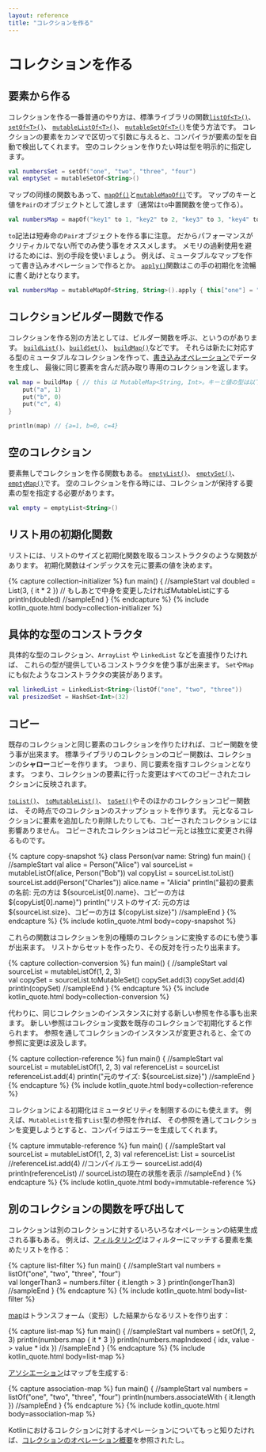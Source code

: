```yaml
---
layout: reference
title: "コレクションを作る"
---
```

# コレクションを作る


## 要素から作る

コレクションを作る一番普通のやり方は、標準ライブラリの関数[`listOf<T>()`](https://kotlinlang.org/api/latest/jvm/stdlib/kotlin.collections/list-of.html)、
[`setOf<T>()`](https://kotlinlang.org/api/latest/jvm/stdlib/kotlin.collections/set-of.html)、
[`mutableListOf<T>()`](https://kotlinlang.org/api/latest/jvm/stdlib/kotlin.collections/mutable-list-of.html)、
[`mutableSetOf<T>()`](https://kotlinlang.org/api/latest/jvm/stdlib/kotlin.collections/mutable-set-of.html)を使う方法です。
コレクションの要素をカンマで区切って引数に与えると、コンパイラが要素の型を自動で検出してくれます。
空のコレクションを作りたい時は型を明示的に指定します。

```kotlin
val numbersSet = setOf("one", "two", "three", "four")
val emptySet = mutableSetOf<String>()
```

マップの同様の関数もあって、[`mapOf()`](https://kotlinlang.org/api/latest/jvm/stdlib/kotlin.collections/map-of.html)と[`mutableMapOf()`](https://kotlinlang.org/api/latest/jvm/stdlib/kotlin.collections/mutable-map-of.html)です。
マップのキーと値を`Pair`のオブジェクトとして渡します（通常は`to`中置関数を使って作る）。

```kotlin
val numbersMap = mapOf("key1" to 1, "key2" to 2, "key3" to 3, "key4" to 1)
```

`to`記法は短寿命の`Pair`オブジェクトを作る事に注意。
だからパフォーマンスがクリティカルでない所でのみ使う事をオススメします。
メモリの過剰使用を避けるためには、別の手段を使いましょう。
例えば、ミュータブルなマップを作って書き込みオペレーションで作るとか。
[`apply()`](scope-functions.md#apply)関数はこの手の初期化を流暢に書く助けとなります。

```kotlin
val numbersMap = mutableMapOf<String, String>().apply { this["one"] = "1"; this["two"] = "2" }
```

## コレクションビルダー関数で作る

コレクションを作る別の方法としては、ビルダー関数を呼ぶ、というのがあります。
[`buildList()`](https://kotlinlang.org/api/latest/jvm/stdlib/kotlin.collections/build-list.html)、[`buildSet()`](https://kotlinlang.org/api/latest/jvm/stdlib/kotlin.collections/build-set.html)、
[`buildMap()`](https://kotlinlang.org/api/latest/jvm/stdlib/kotlin.collections/build-map.html)などです。
それらは新たに対応する型のミュータブルなコレクションを作って、[書き込みオペレーション](collection-write.md)でデータを生成し、
最後に同じ要素を含んだ読み取り専用のコレクションを返します。

```kotlin
val map = buildMap { // this は MutableMap<String, Int>。キーと値の型は以下の`put()`呼び出しから推論される
    put("a", 1)
    put("b", 0)
    put("c", 4)
}

println(map) // {a=1, b=0, c=4}
```

## 空のコレクション

要素無しでコレクションを作る関数もある。
 [`emptyList()`](https://kotlinlang.org/api/latest/jvm/stdlib/kotlin.collections/empty-list.html)、
[`emptySet()`](https://kotlinlang.org/api/latest/jvm/stdlib/kotlin.collections/empty-set.html)、
[`emptyMap()`](https://kotlinlang.org/api/latest/jvm/stdlib/kotlin.collections/empty-map.html)です。
空のコレクションを作る時には、コレクションが保持する要素の型を指定する必要があります。

```kotlin
val empty = emptyList<String>()
```

## リスト用の初期化関数

リストには、リストのサイズと初期化関数を取るコンストラクタのような関数があります。
初期化関数はインデックスを元に要素の値を決めます。

{% capture collection-initializer %}
fun main() {
//sampleStart
    val doubled = List(3, { it * 2 })  // もしあとで中身を変更したければMutableListにする
    println(doubled)
//sampleEnd
}
{% endcapture %}
{% include kotlin_quote.html body=collection-initializer %}

## 具体的な型のコンストラクタ

具体的な型のコレクション、`ArrayList` や `LinkedList` などを直接作りたければ、
これらの型が提供しているコンストラクタを使う事が出来ます。
`Set`や`Map`にも似たようなコンストラクタの実装があります。

```kotlin
val linkedList = LinkedList<String>(listOf("one", "two", "three"))
val presizedSet = HashSet<Int>(32)
```

## コピー

既存のコレクションと同じ要素のコレクションを作りたければ、コピー関数を使う事が出来ます。
標準ライブラリのコレクションのコピー関数は、コレクションの**シャロー**コピーを作ります。
つまり、同じ要素を指すコレクションとなります。
つまり、コレクションの要素に行った変更はすべてのコピーされたコレクションに反映されます。


[`toList()`](https://kotlinlang.org/api/latest/jvm/stdlib/kotlin.collections/to-list.html)、
[`toMutableList()`](https://kotlinlang.org/api/latest/jvm/stdlib/kotlin.collections/to-mutable-list.html)、
[`toSet()`](https://kotlinlang.org/api/latest/jvm/stdlib/kotlin.collections/to-set.html)やそのほかのコレクションコピー関数は、
その時点でのコレクションのスナップショットを作ります。
元となるコレクションに要素を追加したり削除したりしても、コピーされたコレクションには影響ありません。
コピーされたコレクションはコピー元とは独立に変更され得るものです。


{% capture copy-snapshot %}
class Person(var name: String)
fun main() {
//sampleStart
    val alice = Person("Alice")
    val sourceList = mutableListOf(alice, Person("Bob"))
    val copyList = sourceList.toList()
    sourceList.add(Person("Charles"))
    alice.name = "Alicia"
    println("最初の要素の名前: 元の方は ${sourceList[0].name}、コピーの方は ${copyList[0].name}")
    println("リストのサイズ: 元の方は ${sourceList.size}、コピーの方は ${copyList.size}")
//sampleEnd
}
{% endcapture %}
{% include kotlin_quote.html body=copy-snapshot %}

これらの関数はコレクションを別の種類のコレクションに変換するのにも使う事が出来ます。
リストからセットを作ったり、その反対を行ったり出来ます。

{% capture collection-conversion %}
fun main() {
//sampleStart
    val sourceList = mutableListOf(1, 2, 3)    
    val copySet = sourceList.toMutableSet()
    copySet.add(3)
    copySet.add(4)    
    println(copySet)
//sampleEnd
}
{% endcapture %}
{% include kotlin_quote.html body=collection-conversion %}

代わりに、同じコレクションのインスタンスに対する新しい参照を作る事も出来ます。
新しい参照はコレクション変数を既存のコレクションで初期化すると作られます。
参照を通してコレクションのインスタンスが変更されると、全ての参照に変更は波及します。

{% capture collection-reference %}
fun main() {
//sampleStart
    val sourceList = mutableListOf(1, 2, 3)
    val referenceList = sourceList
    referenceList.add(4)
    println("元のサイズ: ${sourceList.size}")
//sampleEnd
}
{% endcapture %}
{% include kotlin_quote.html body=collection-reference %}

コレクションによる初期化はミュータビリティを制限するのにも使えます。
例えば、`MutableList`を指す`List`型の参照を作れば、
その参照を通してコレクションを変更しようとすると、コンパイラはエラーを生成してくれます。

{% capture immutable-reference %}
fun main() {
//sampleStart 
    val sourceList = mutableListOf(1, 2, 3)
    val referenceList: List<Int> = sourceList
    //referenceList.add(4)            //コンパイルエラー
    sourceList.add(4)
    println(referenceList) // sourceListの現在の状態を表示
//sampleEnd
}
{% endcapture %}
{% include kotlin_quote.html body=immutable-reference %}

## 別のコレクションの関数を呼び出して

コレクションは別のコレクションに対するいろいろなオペレーションの結果生成される事もある。
例えば、[フィルタリング](collection-filtering.md)はフィルターにマッチする要素を集めたリストを作る：

{% capture list-filter %}
fun main() {
//sampleStart 
    val numbers = listOf("one", "two", "three", "four")  
    val longerThan3 = numbers.filter { it.length > 3 }
    println(longerThan3)
//sampleEnd
}
{% endcapture %}
{% include kotlin_quote.html body=list-filter %}

[map](collection-transformations.md#map)はトランスフォーム（変形）した結果からなるリストを作り出す：

{% capture list-map %}
fun main() {
//sampleStart 
    val numbers = setOf(1, 2, 3)
    println(numbers.map { it * 3 })
    println(numbers.mapIndexed { idx, value -> value * idx })
//sampleEnd
}
{% endcapture %}
{% include kotlin_quote.html body=list-map %}

[アソシエーション](collection-transformations.md#associate)はマップを生成する:

{% capture association-map %}
fun main() {
//sampleStart
    val numbers = listOf("one", "two", "three", "four")
    println(numbers.associateWith { it.length })
//sampleEnd
}
{% endcapture %}
{% include kotlin_quote.html body=association-map %}

Kotlinにおけるコレクションに対するオペレーションについてもっと知りたければ、[コレクションのオペレーション概要](collection-operations.md)を参照されたし。

